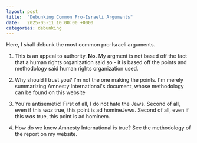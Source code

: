 ```yaml
---
layout: post
title:  "Debunking Common Pro-Israeli Arguments"
date:   2025-05-11 10:00:00 +0000
categories: debunking
---
```


Here, I shall debunk the most common pro-Israeli arguments.

1. This is an appeal to authority.
**No.** My argment is not based off the fact that a human rights organization said so - it is based off the points and methodology said human rights organization used.

2. Why should I trust you?
I'm not the one making the points. I'm merely summarizing Amnesty International's document, whose methodology can be found on this website

3. You're antisemetic!
First of all, I do not hate the Jews. Second of all, even if this *was* true, this point is ad homineJews. Second of all, even if this *was* true, this point is ad hominem.

4. How do we know Amnesty International is true?
See the methodology of the report on my website.
